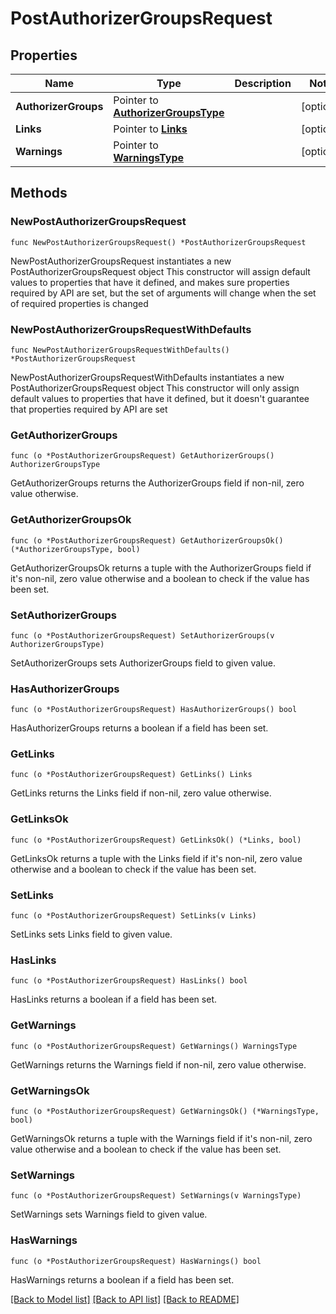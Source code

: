 # PostAuthorizerGroupsRequest

## Properties

Name | Type | Description | Notes
------------ | ------------- | ------------- | -------------
**AuthorizerGroups** | Pointer to [**AuthorizerGroupsType**](AuthorizerGroupsType.md) |  | [optional] 
**Links** | Pointer to [**Links**](Links.md) |  | [optional] 
**Warnings** | Pointer to [**WarningsType**](WarningsType.md) |  | [optional] 

## Methods

### NewPostAuthorizerGroupsRequest

`func NewPostAuthorizerGroupsRequest() *PostAuthorizerGroupsRequest`

NewPostAuthorizerGroupsRequest instantiates a new PostAuthorizerGroupsRequest object
This constructor will assign default values to properties that have it defined,
and makes sure properties required by API are set, but the set of arguments
will change when the set of required properties is changed

### NewPostAuthorizerGroupsRequestWithDefaults

`func NewPostAuthorizerGroupsRequestWithDefaults() *PostAuthorizerGroupsRequest`

NewPostAuthorizerGroupsRequestWithDefaults instantiates a new PostAuthorizerGroupsRequest object
This constructor will only assign default values to properties that have it defined,
but it doesn't guarantee that properties required by API are set

### GetAuthorizerGroups

`func (o *PostAuthorizerGroupsRequest) GetAuthorizerGroups() AuthorizerGroupsType`

GetAuthorizerGroups returns the AuthorizerGroups field if non-nil, zero value otherwise.

### GetAuthorizerGroupsOk

`func (o *PostAuthorizerGroupsRequest) GetAuthorizerGroupsOk() (*AuthorizerGroupsType, bool)`

GetAuthorizerGroupsOk returns a tuple with the AuthorizerGroups field if it's non-nil, zero value otherwise
and a boolean to check if the value has been set.

### SetAuthorizerGroups

`func (o *PostAuthorizerGroupsRequest) SetAuthorizerGroups(v AuthorizerGroupsType)`

SetAuthorizerGroups sets AuthorizerGroups field to given value.

### HasAuthorizerGroups

`func (o *PostAuthorizerGroupsRequest) HasAuthorizerGroups() bool`

HasAuthorizerGroups returns a boolean if a field has been set.

### GetLinks

`func (o *PostAuthorizerGroupsRequest) GetLinks() Links`

GetLinks returns the Links field if non-nil, zero value otherwise.

### GetLinksOk

`func (o *PostAuthorizerGroupsRequest) GetLinksOk() (*Links, bool)`

GetLinksOk returns a tuple with the Links field if it's non-nil, zero value otherwise
and a boolean to check if the value has been set.

### SetLinks

`func (o *PostAuthorizerGroupsRequest) SetLinks(v Links)`

SetLinks sets Links field to given value.

### HasLinks

`func (o *PostAuthorizerGroupsRequest) HasLinks() bool`

HasLinks returns a boolean if a field has been set.

### GetWarnings

`func (o *PostAuthorizerGroupsRequest) GetWarnings() WarningsType`

GetWarnings returns the Warnings field if non-nil, zero value otherwise.

### GetWarningsOk

`func (o *PostAuthorizerGroupsRequest) GetWarningsOk() (*WarningsType, bool)`

GetWarningsOk returns a tuple with the Warnings field if it's non-nil, zero value otherwise
and a boolean to check if the value has been set.

### SetWarnings

`func (o *PostAuthorizerGroupsRequest) SetWarnings(v WarningsType)`

SetWarnings sets Warnings field to given value.

### HasWarnings

`func (o *PostAuthorizerGroupsRequest) HasWarnings() bool`

HasWarnings returns a boolean if a field has been set.


[[Back to Model list]](../README.md#documentation-for-models) [[Back to API list]](../README.md#documentation-for-api-endpoints) [[Back to README]](../README.md)


